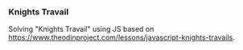 ### Knights Travail
Solving "Knights Travail" using JS based on https://www.theodinproject.com/lessons/javascript-knights-travails.